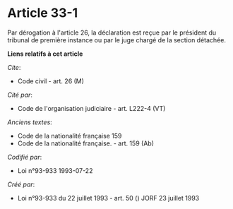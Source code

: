 # Article 33-1

Par dérogation à l'article 26, la déclaration est reçue par le président du tribunal de première instance ou par le juge
chargé de la section détachée.

**Liens relatifs à cet article**

_Cite_:

  - Code civil - art. 26 (M)

_Cité par_:

  - Code de l'organisation judiciaire - art. L222-4 (VT)

_Anciens textes_:

  - Code de la nationalité française 159
  - Code de la nationalité française. - art. 159 (Ab)

_Codifié par_:

  - Loi n°93-933 1993-07-22

_Créé par_:

  - Loi n°93-933 du 22 juillet 1993 - art. 50 () JORF 23 juillet 1993
